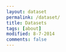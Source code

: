 ```yaml
---
layout: dataset
permalink: /dataset/
title: Datasets
tags: [about]
modified: 8-7-2014
comments: false
---
```

